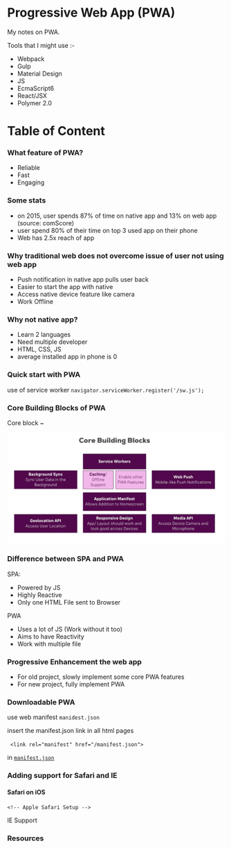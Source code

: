 # Progressive Web App (PWA)
My notes on PWA. 

Tools that I might use :-
* Webpack
* Gulp
* Material Design
* JS
* EcmaScript6
* React/JSX
* Polymer 2.0

# Table of Content

### What feature of PWA?
* Reliable
* Fast
* Engaging

### Some stats
- on 2015, user spends 87% of time on native app and 13% on web app (source: comScore)
- user spend 80% of their time on top 3 used app on their phone
- Web has 2.5x reach of app

### Why traditional web does not overcome issue of user not using web app
* Push notification in native app pulls user back 
* Easier to start the app with native
* Access native device feature like camera
* Work Offline 

### Why not native app?
* Learn 2 languages
* Need multiple developer
* HTML, CSS, JS
* average installed app in phone is 0

### Quick start with PWA
use of service worker `navigator.serviceWorker.register('/sw.js');`

### Core Building Blocks of PWA
Core block ~

![Core Building Blocks](./img/core-building-blocks.png) 

### Difference between SPA and PWA
SPA:
- Powered by JS
- Highly Reactive
- Only one HTML File sent to Browser

PWA
- Uses a lot of JS (Work without it too)
- Aims to have Reactivity
- Work with multiple file

### Progressive Enhancement the web app
- For old project, slowly implement some core PWA features
- For new project, fully implement PWA

### Downloadable PWA
use web manifest `manidest.json`

insert the manifest.json link in all html pages

`  <link rel="manifest" href="/manifest.json"> `

in [`manifest.json`](https://gist.github.com/superoo7/399b7646c10581eb3f03b59d80ac03d4.js)

### Adding support for Safari and IE
#### Safari on iOS
	<!-- Apple Safari Setup -->
  <meta name="apple-mobile-web-app-capable" content="yes">
  <meta name="apple-mobile-web-app-status-bar-style" content="green">
  <meta name="apple-mobile-web-app-title" content="share-gram">
  <link rel="apple-touch-icon" href="/src/images/icons/apple-icon-57x57.png" sizes="57x57">
  <link rel="apple-touch-icon" href="/src/images/icons/apple-icon-60x60.png" sizes="60x60">
  <link rel="apple-touch-icon" href="/src/images/icons/apple-icon-72x72.png" sizes="72x72">
  <link rel="apple-touch-icon" href="/src/images/icons/apple-icon-76x76.png" sizes="76x76"> 
  <link rel="apple-touch-icon" href="/src/images/icons/apple-icon-114x114.png" sizes="114x114">
  <link rel="apple-touch-icon" href="/src/images/icons/apple-icon-120x120.png" sizes="120x120">
  <link rel="apple-touch-icon" href="/src/images/icons/apple-icon-144x144.png" sizes="144x144">
  <link rel="apple-touch-icon" href="/src/images/icons/apple-icon-152x152.png" sizes="152x152">
  <link rel="apple-touch-icon" href="/src/images/icons/apple-icon-180x180.png" sizes="180x180"

#### IE Support

  <!-- IE Support -->
  <meta name="msapplication-TitleImage" content="src/images/icons/app-icon-144x144.png">
  <meta name="msapplication-TitleColor" content="#fff">
  <meta name="theme-color" content="#3f51b5">

### Resources

